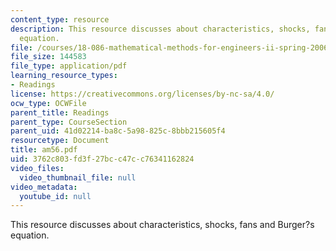 ```yaml
---
content_type: resource
description: This resource discusses about characteristics, shocks, fans and Burger?s
  equation.
file: /courses/18-086-mathematical-methods-for-engineers-ii-spring-2006/3762c803fd3f27bcc47cc76341162824_am56.pdf
file_size: 144583
file_type: application/pdf
learning_resource_types:
- Readings
license: https://creativecommons.org/licenses/by-nc-sa/4.0/
ocw_type: OCWFile
parent_title: Readings
parent_type: CourseSection
parent_uid: 41d02214-ba8c-5a98-825c-8bbb215605f4
resourcetype: Document
title: am56.pdf
uid: 3762c803-fd3f-27bc-c47c-c76341162824
video_files:
  video_thumbnail_file: null
video_metadata:
  youtube_id: null
---
```

This resource discusses about characteristics, shocks, fans and Burger?s equation.